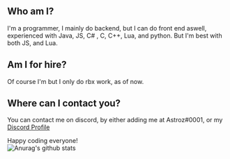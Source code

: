 ## Who am I?
I'm a programmer, I mainly do backend, but I can do front end aswell, experienced with Java, JS, C# , C, C++, Lua, and python. But I'm best with both JS, and Lua.
<br/>
## Am I for hire?
Of course I'm but I only do rbx work, as of now.
<br/>
## Where can I contact you?
You can contact me on discord, by either adding me at Astroz#0001, or my <a class="github-button" href="https://discord.com/api/v8/users/475111190909943808/profile" aria-label="Follow @ntkme on GitHub">Discord Profile</a>

Happy coding everyone!
<br/>
![Anurag's github stats](https://github-readme-stats.vercel.app/api?username=AstrozTM&theme=tokyonight)
